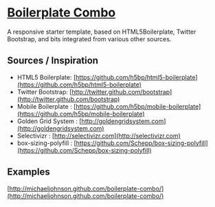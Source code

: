 [Boilerplate Combo](https://github.com/michaeljohnson/boilerplate-combo)
=================

A responsive starter template, based on HTML5Boilerplate, Twitter Bootstrap, and bits integrated from various other sources.

## Sources / Inspiration

* HTML5 Boilerplate: [https://github.com/h5bp/html5-boilerplate](https://github.com/h5bp/html5-boilerplate)
* Twitter Bootstrap: [http://twitter.github.com/bootstrap](http://twitter.github.com/bootstrap)
* Mobile Boilerplate : [https://github.com/h5bp/mobile-boilerplate](https://github.com/h5bp/mobile-boilerplate)
* Golden Grid System : [http://goldengridsystem.com](http://goldengridsystem.com)
* Selectivizr : [http://selectivizr.com](http://selectivizr.com)
* box-sizing-polyfill : [https://github.com/Schepp/box-sizing-polyfill](https://github.com/Schepp/box-sizing-polyfill)

## Examples

[http://michaeljohnson.github.com/boilerplate-combo/](http://michaeljohnson.github.com/boilerplate-combo/)